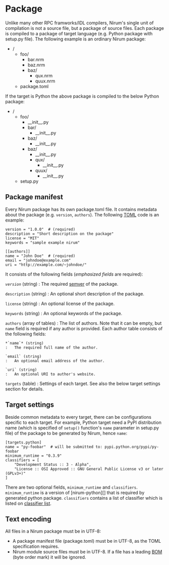 Package
=======

Unlike many other RPC framworks/IDL compilers, Nirum's single unit of
compilation is not a source file, but a package of source files.
Each package is compiled to a package of target language (e.g. Python package
with setup.py file).  The following example is an ordinary Nirum package:

 -  /
     -  foo/
         -  bar.nrm
         -  baz.nrm
         -  baz/
             -  qux.nrm
             -  quux.nrm
     -  package.toml

If the target is Python the above package is compiled to the below Python
package:

 -  /
     -  foo/
         -  \_\_init\_\_.py
         -  bar/
             -  \_\_init\_\_.py
         -  baz/
             -  \_\_init\_\_.py
         -  baz/
             -  \_\_init\_\_.py
             -  qux/
                 -  \_\_init\_\_.py
             -  quux/
                 -  \_\_init\_\_.py
     -  setup.py


Package manifest
----------------

Every Nirum package has its own package.toml file.  It contains metadata
about the package (e.g. `version`, `authors`).  The following [TOML][] code
is an example:

    version = "1.0.0"  # (required)
    description = "Short description on the package"
    license = "MIT"
    keywords = "sample example nirum"

    [[authors]]
    name = "John Doe"  # (required)
    email = "johndoe@example.com"
    uri = "http://example.com/~johndoe/"

It consists of the following fields (*emphasized fields* are required):

*`version`* (string)
:   The required [semver][] of the package.

`description` (string)
:   An optional short description of the package.

`license` (string)
:   An optional license of the package.

`keywords` (string)
:   An optional keywords of the package.

`authors` (array of tables)
:   The list of authors.  Note that it can be empty, but `name` field is
    required if any author is provided.  Each author table consists of
    the following fields:

    *`name`* (string)
    :   The required full name of the author.

    `email` (string)
    :   An optional email address of the author.

    `uri` (string)
    :   An optional URI to author's website.

`targets` (table)
:   Settings of each target.  See also the below target settings section
    for details.

[semver]: http://semver.org/
[toml]: https://github.com/toml-lang/toml


Target settings
---------------

Beside common metadata to every target, there can be configurations specific
to each target.  For example, Python target need a PyPI distribution name
(which is specified of `setup()` function's `name` parameter in setup.py file)
of the package to be generated by Nirum, hence `name`:

    [targets.python]
    name = "py-foobar"  # will be submitted to: pypi.python.org/pypi/py-foobar
    minimum_runtime = "0.3.9"
    classifiers = [
        "Development Status :: 3 - Alpha",
        "License :: OSI Approved :: GNU General Public License v3 or later (GPLv3+)"
    ]

There are two optional fields, `minimum_runtime` and `classifiers`.
`minimum_runtime` is a version of [nirum-python][] that
is required by generated python package. `classifiers` contains a list of
classifier which is listed on [classifier list][pypi-classifier-list].

[pypi-classifier-list]: https://pypi.org/pypi?%3Aaction=list_classifiers


Text encoding
-------------

All files in a Nirum package must be in UTF-8:

 -  A package manifest file (package.toml) must be in UTF-8, as the TOML
    specification requires.
 -  Nirum module source files must be in UTF-8.  If a file has a leading
    [BOM][] (byte order mark) it will be ignored.

[bom]: http://unicode.org/faq/utf_bom.html#BOM
